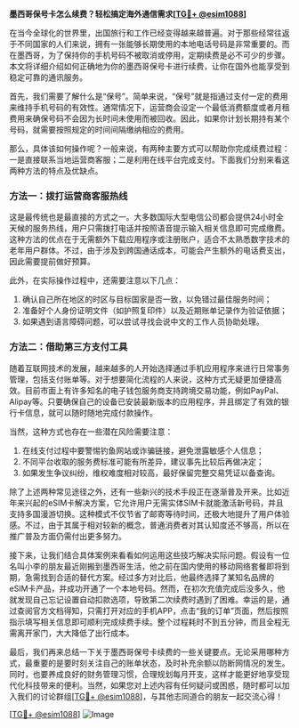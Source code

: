 **墨西哥保号卡怎么续费？轻松搞定海外通信需求[[TG💪+ @esim1088](https://t.me/s/esim1088)]**

在当今全球化的世界里，出国旅行和工作已经变得越来越普遍。对于那些经常往返于不同国家的人们来说，拥有一张能够长期使用的本地电话号码是非常重要的。而在墨西哥，为了保持你的手机号码不被取消或停用，定期续费是必不可少的步骤。本文将详细介绍如何正确地为你的墨西哥保号卡进行续费，让你在国外也能享受到稳定可靠的通讯服务。

首先，我们需要了解什么是“保号”。简单来说，“保号”就是指通过支付一定的费用来维持手机号码的有效性。通常情况下，运营商会设定一个最低消费额度或者月租费用来确保号码不会因为长时间未使用而被回收。因此，如果你计划长期持有某个号码，就需要按照规定的时间间隔缴纳相应的费用。

那么，具体该如何操作呢？一般来说，有两种主要方式可以帮助你完成续费过程：一是直接联系当地运营商客服；二是利用在线平台完成支付。下面我们分别来看这两种方法的特点及优缺点。

### 方法一：拨打运营商客服热线

这是最传统也是最直接的方式之一。大多数国际大型电信公司都会提供24小时全天候的服务热线，用户只需拨打电话并按照语音提示输入相关信息即可完成缴费。这种方法的优点在于无需额外下载应用程序或注册账户，适合不太熟悉数字技术的老年用户群体。不过，由于涉及到跨国通话成本，可能会产生额外的电话费支出，因此需要提前做好预算。

此外，在实际操作过程中，还需要注意以下几点：
1. 确认自己所在地区的时区与目标国家是否一致，以免错过最佳服务时间；
2. 准备好个人身份证明文件（如护照复印件）以及近期账单记录作为验证依据；
3. 如果遇到语言障碍问题，可以尝试寻找会说中文的工作人员协助处理。

### 方法二：借助第三方支付工具

随着互联网技术的发展，越来越多的人开始选择通过手机应用程序来进行日常事务管理，包括支付账单等。对于想要简化流程的人来说，这种方式无疑更加便捷高效。目前市面上有许多知名的电子钱包服务商支持跨境交易功能，例如PayPal、Alipay等。只要确保自己的设备已安装最新版本的应用程序，并且绑定了有效的银行卡信息，就可以随时随地完成付款操作。

当然，这种方式也存在一些潜在风险需要注意：
1. 在线支付过程中要警惕钓鱼网站或诈骗链接，避免泄露敏感个人信息；
2. 不同平台收取的服务费标准可能有所差异，建议事先比较后再做决定；
3. 如果发生争议纠纷，维权难度相对较高，最好保留完整交易凭证以备查询。

除了上述两种常见途径之外，还有一些新兴的技术手段正在逐渐普及开来。比如近年来兴起的eSIM卡解决方案，它允许用户无需实体SIM卡就能激活新号码，并且支持多国漫游切换。这种模式不仅节省了邮寄等待时间，还极大地提升了用户体验感。不过，由于其属于相对较新的概念，普通消费者对其认知度还不够高，所以在推广普及方面仍需付出更多努力。

接下来，让我们结合具体案例来看看如何运用这些技巧解决实际问题。假设有一位名叫小李的朋友最近刚搬到墨西哥生活，他之前在国内使用的移动网络套餐即将到期，急需找到合适的替代方案。经过多方对比后，他最终选择了某知名品牌的eSIM卡产品，并成功开通了一个本地号码。然而，在初次充值完成后没多久，他就发现自己忘记设置自动扣款选项，导致第二次续费时遇到了困难。幸运的是，通过查阅官方文档得知，只需打开对应的手机APP，点击“我的订单”页面，然后按照指示填写相关信息即可顺利完成续费手续。整个过程耗时不到五分钟，而且全程无需离开家门，大大降低了出行成本。

最后，我们再来总结一下关于墨西哥保号卡续费的一些关键要点。无论采用哪种方式，最重要的是要时刻关注自己的账单状态，及时补充余额以防断网情况的发生。同时，也要养成良好的财务管理习惯，合理规划每月开支，这样才能更好地享受现代化科技带来的便利。当然，如果您对上述内容有任何疑问或困惑，随时都可以加入我们的讨论群组[[TG💪+ @esim1088](https://t.me/s/esim1088)]，与其他志同道合的朋友一起交流心得！

[[TG💪+ @esim1088](https://t.me/s/esim1088)] ![Image](https://i.postimg.cc/4NQfJmqS/Snipaste-2025-05-13-00-14-12.png)